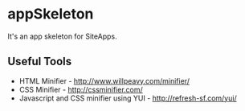 appSkeleton
===========

It's an app skeleton for SiteApps.


Useful Tools
-------------------------
* HTML Minifier - http://www.willpeavy.com/minifier/
* CSS Minifier - http://cssminifier.com/
* Javascript and CSS minifier using YUI - http://refresh-sf.com/yui/
